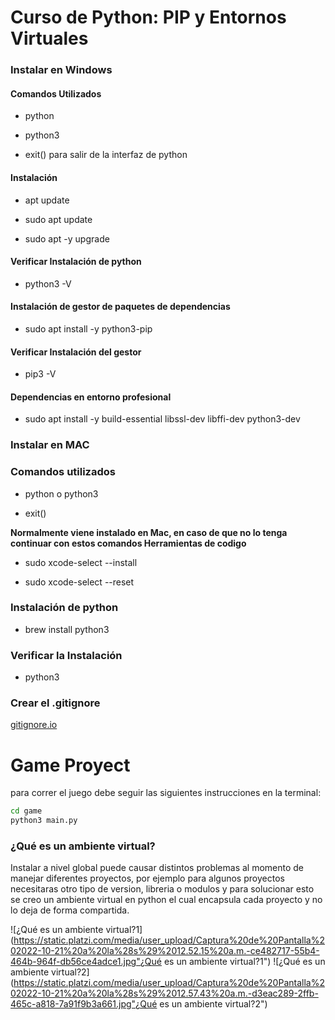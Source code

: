 # Curso de Python: PIP y Entornos Virtuales

### Instalar en Windows

#### Comandos Utilizados

- python

- python3

- exit() para salir de la interfaz de python

#### Instalación

- apt update

- sudo apt update

- sudo apt -y upgrade

#### Verificar Instalación de python

- python3 -V

#### Instalación de gestor de paquetes de dependencias

- sudo apt install -y python3-pip

#### Verificar Instalación del gestor

- pip3 -V

#### Dependencias en entorno profesional

- sudo apt install -y build-essential libssl-dev libffi-dev python3-dev

### Instalar en MAC

### Comandos utilizados

- python o python3

- exit()

**Normalmente viene instalado en Mac, en caso de que no lo tenga continuar con estos comandos Herramientas de codigo**

- sudo xcode-select --install

- sudo xcode-select --reset

### Instalación de python

- brew install python3

### Verificar la Instalación

- python3

### Crear el .gitignore

[gitignore.io](https://www.toptal.com/developers/gitignore "gitignore.io")

# Game Proyect

para correr el juego debe seguir las siguientes instrucciones en la terminal:

```sh
cd game
python3 main.py
```

### ¿Qué es un ambiente virtual?

Instalar a nivel global puede causar distintos problemas al momento de manejar diferentes proyectos, por ejemplo para algunos proyectos necesitaras otro tipo de version, libreria o modulos y para solucionar esto se creo un ambiente virtual en python el cual encapsula cada proyecto y no lo deja de forma compartida.

![¿Qué es un ambiente virtual?1](https://static.platzi.com/media/user_upload/Captura%20de%20Pantalla%202022-10-21%20a%20la%28s%29%2012.52.15%20a.m.-ce482717-55b4-464b-964f-db56ce4adce1.jpg"¿Qué es un ambiente virtual?1")
![¿Qué es un ambiente virtual?2](https://static.platzi.com/media/user_upload/Captura%20de%20Pantalla%202022-10-21%20a%20la%28s%29%2012.57.43%20a.m.-d3eac289-2ffb-465c-a818-7a91f9b3a661.jpg"¿Qué es un ambiente virtual?2")
